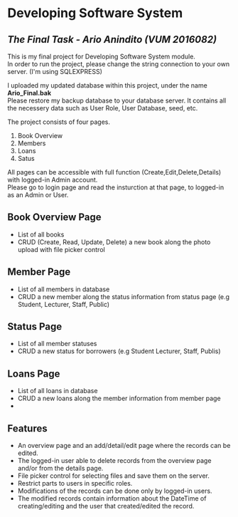 # Developing Software System
## _The Final Task - Ario Anindito (VUM 2016082)_

This is my final project for Developing Software System module.  
In order to run the project, please change the string connection to your own server. (I'm using SQLEXPRESS)  

I uploaded my updated database within this project, under the name **Ario_Final.bak**  
Please restore my backup database to your database server. It contains all the necessery data such as User Role, User Database, seed, etc.  

The project consists of four pages.
1. Book Overview
2. Members
3. Loans
4. Satus

All pages can be accessible with full function (Create,Edit,Delete,Details) with logged-in Admin account.  
Please go to login page and read the insturction at that page, to logged-in as an Admin or User.

## Book Overview Page

- List of all books
- CRUD (Create, Read, Update, Delete) a new book along the photo upload with file picker control


## Member Page

- List of all members in database
- CRUD a new member along the status information from status page (e.g Student, Lecturer, Staff, Public)

## Status Page

- List of all member statuses
- CRUD a new status for borrowers (e.g Student Lecturer, Staff, Publis)


## Loans Page

- List of all loans in database
- CRUD a new loans along the member information from member page
- 


## Features

- An overview page and an add/detail/edit page where the records can be edited.
- The logged-in user able to delete records from the overview page and/or from the details page.
- File picker control for selecting files and save them on the server.
- Restrict parts to users in specific roles.
- Modifications of the records can be done only by logged-in users.
- The modified records contain information about the DateTime of creating/editing and the user that created/edited the record.


[//]: # (These are reference links used in the body of this note and get stripped out when the markdown processor does its job. There is no need to format nicely because it shouldn't be seen. Thanks SO - http://stackoverflow.com/questions/4823468/store-comments-in-markdown-syntax)

   [dill]: <https://github.com/joemccann/dillinger>
   [git-repo-url]: <https://github.com/joemccann/dillinger.git>
   [john gruber]: <http://daringfireball.net>
   [df1]: <http://daringfireball.net/projects/markdown/>
   [markdown-it]: <https://github.com/markdown-it/markdown-it>
   [Ace Editor]: <http://ace.ajax.org>
   [node.js]: <http://nodejs.org>
   [Twitter Bootstrap]: <http://twitter.github.com/bootstrap/>
   [jQuery]: <http://jquery.com>
   [@tjholowaychuk]: <http://twitter.com/tjholowaychuk>
   [express]: <http://expressjs.com>
   [AngularJS]: <http://angularjs.org>
   [Gulp]: <http://gulpjs.com>

   [PlDb]: <https://github.com/joemccann/dillinger/tree/master/plugins/dropbox/README.md>
   [PlGh]: <https://github.com/joemccann/dillinger/tree/master/plugins/github/README.md>
   [PlGd]: <https://github.com/joemccann/dillinger/tree/master/plugins/googledrive/README.md>
   [PlOd]: <https://github.com/joemccann/dillinger/tree/master/plugins/onedrive/README.md>
   [PlMe]: <https://github.com/joemccann/dillinger/tree/master/plugins/medium/README.md>
   [PlGa]: <https://github.com/RahulHP/dillinger/blob/master/plugins/googleanalytics/README.md>
